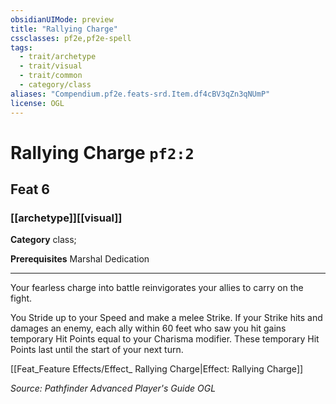 ```yaml
---
obsidianUIMode: preview
title: "Rallying Charge"
cssclasses: pf2e,pf2e-spell
tags:
  - trait/archetype
  - trait/visual
  - trait/common
  - category/class
aliases: "Compendium.pf2e.feats-srd.Item.df4cBV3qZn3qNUmP"
license: OGL
---
```

# Rallying Charge `pf2:2`
## Feat 6
### [[archetype]][[visual]]

**Category** class; 



**Prerequisites** Marshal Dedication
* * *
Your fearless charge into battle reinvigorates your allies to carry on the fight.

You Stride up to your Speed and make a melee Strike. If your Strike hits and damages an enemy, each ally within 60 feet who saw you hit gains temporary Hit Points equal to your Charisma modifier. These temporary Hit Points last until the start of your next turn.

[[Feat_Feature Effects/Effect_ Rallying Charge|Effect: Rallying Charge]]

*Source: Pathfinder Advanced Player's Guide*
*OGL*
